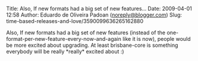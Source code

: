Title: Also, If new formats had a big set of new features...
Date: 2009-04-01 12:58
Author: Eduardo de Oliveira Padoan (noreply@blogger.com)
Slug: time-based-releases-and-love/3590099636265162880

Also, If new formats had a big set of new features (instead of the
one-format-per-new-feature-every-now-and-again like it is now), people
would be more excited about upgrading. At least brisbane-core is
something everybody will be really \*really\* excited about :)

